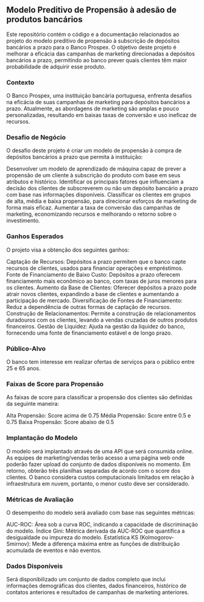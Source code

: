 
## Modelo Preditivo de Propensão à adesão de produtos bancários

Este repositório contém o código e a documentação relacionados ao projeto do modelo preditivo de propensão à subscrição de depósitos bancários a prazo para o Banco Prospex. O objetivo deste projeto é melhorar a eficácia das campanhas de marketing direcionadas a depósitos bancários a prazo, permitindo ao banco prever quais clientes têm maior probabilidade de adquirir esse produto.

### Contexto
O Banco Prospex, uma instituição bancária portuguesa, enfrenta desafios na eficácia de suas campanhas de marketing para depósitos bancários a prazo. Atualmente, as abordagens de marketing são amplas e pouco personalizadas, resultando em baixas taxas de conversão e uso ineficaz de recursos.

### Desafio de Negócio
O desafio deste projeto é criar um modelo de propensão à compra de depósitos bancários a prazo que permita à instituição:

Desenvolver um modelo de aprendizado de máquina capaz de prever a propensão de um cliente à subscrição do produto com base em seus atributos e histórico.
Identificar os principais fatores que influenciam a decisão dos clientes de subscreverem ou não um depósito bancário a prazo com base nas informações disponíveis.
Classificar os clientes em grupos de alta, média e baixa propensão, para direcionar esforços de marketing de forma mais eficaz.
Aumentar a taxa de conversão das campanhas de marketing, economizando recursos e melhorando o retorno sobre o investimento.

### Ganhos Esperados
O projeto visa a obtenção dos seguintes ganhos:

Captação de Recursos: Depósitos a prazo permitem que o banco capte recursos de clientes, usados para financiar operações e empréstimos.
Fonte de Financiamento de Baixo Custo: Depósitos a prazo oferecem financiamento mais econômico ao banco, com taxas de juros menores para os clientes.
Aumento da Base de Clientes: Oferecer depósitos a prazo pode atrair novos clientes, expandindo a base de clientes e aumentando a participação de mercado.
Diversificação de Fontes de Financiamento: Reduz a dependência de outras formas de captação de recursos.
Construção de Relacionamentos: Permite a construção de relacionamentos duradouros com os clientes, levando a vendas cruzadas de outros produtos financeiros.
Gestão de Liquidez: Ajuda na gestão da liquidez do banco, fornecendo uma fonte de financiamento estável e de longo prazo.

### Público-Alvo
O banco tem interesse em realizar ofertas de serviços para o público entre 25 e 65 anos.

### Faixas de Score para Propensão
As faixas de score para classificar a propensão dos clientes são definidas da seguinte maneira:

Alta Propensão: Score acima de 0.75
Média Propensão: Score entre 0.5 e 0.75
Baixa Propensão: Score abaixo de 0.5

### Implantação do Modelo
O modelo será implantado através de uma API que será consumida online. As equipes de marketing/vendas terão acesso a uma página web onde poderão fazer upload do conjunto de dados disponíveis no momento. Em retorno, obterão três planilhas separadas de acordo com o score dos clientes. O banco considera custos computacionais limitados em relação à infraestrutura em nuvem, portanto, o menor custo deve ser considerado.

### Métricas de Avaliação
O desempenho do modelo será avaliado com base nas seguintes métricas:

AUC-ROC: Área sob a curva ROC, indicando a capacidade de discriminação do modelo.
Índice Gini: Métrica derivada da AUC-ROC que quantifica a desigualdade ou impureza do modelo.
Estatística KS (Kolmogorov-Smirnov): Mede a diferença máxima entre as funções de distribuição acumulada de eventos e não eventos.

### Dados Disponíveis
Será disponibilizado um conjunto de dados completo que inclui informações demográficas dos clientes, dados financeiros, histórico de contatos anteriores e resultados de campanhas de marketing anteriores.
